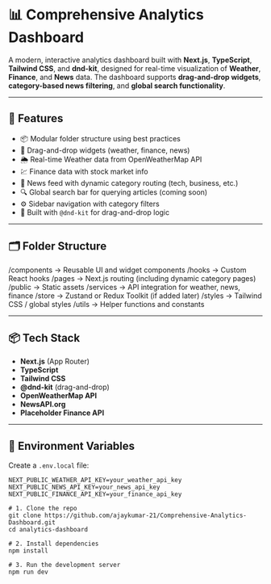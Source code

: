 # 📊 Comprehensive Analytics Dashboard

A modern, interactive analytics dashboard built with **Next.js**, **TypeScript**, **Tailwind CSS**, and **dnd-kit**, designed for real-time visualization of **Weather**, **Finance**, and **News** data. The dashboard supports **drag-and-drop widgets**, **category-based news filtering**, and **global search functionality**.

---

## 🚀 Features

- 📦 Modular folder structure using best practices
- 🧩 Drag-and-drop widgets (weather, finance, news)
- 🌦 Real-time Weather data from OpenWeatherMap API
- 💹 Finance data with stock market info
- 📰 News feed with dynamic category routing (tech, business, etc.)
- 🔍 Global search bar for querying articles (coming soon)
- ⚙️ Sidebar navigation with category filters
- 🧠 Built with `@dnd-kit` for drag-and-drop logic

---

## 🗂 Folder Structure

/components → Reusable UI and widget components
/hooks → Custom React hooks
/pages → Next.js routing (including dynamic category pages)
/public → Static assets
/services → API integration for weather, news, finance
/store → Zustand or Redux Toolkit (if added later)
/styles → Tailwind CSS / global styles
/utils → Helper functions and constants


---

## 📦 Tech Stack

- **Next.js** (App Router)
- **TypeScript**
- **Tailwind CSS**
- **@dnd-kit** (drag-and-drop)
- **OpenWeatherMap API**
- **NewsAPI.org**
- **Placeholder Finance API**

---

## 🔑 Environment Variables

Create a `.env.local` file:

```env
NEXT_PUBLIC_WEATHER_API_KEY=your_weather_api_key
NEXT_PUBLIC_NEWS_API_KEY=your_news_api_key
NEXT_PUBLIC_FINANCE_API_KEY=your_finance_api_key

# 1. Clone the repo
git clone https://github.com/ajaykumar-21/Comprehensive-Analytics-Dashboard.git
cd analytics-dashboard

# 2. Install dependencies
npm install

# 3. Run the development server
npm run dev
